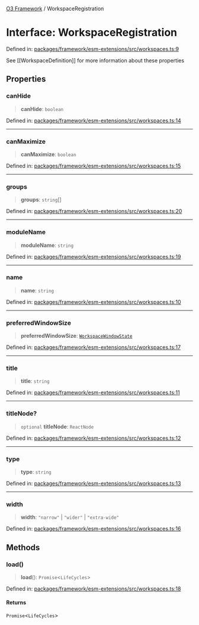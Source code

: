 [O3 Framework](../API.md) / WorkspaceRegistration

# Interface: WorkspaceRegistration

Defined in: [packages/framework/esm-extensions/src/workspaces.ts:9](https://github.com/openmrs/openmrs-esm-core/blob/main/packages/framework/esm-extensions/src/workspaces.ts#L9)

See [[WorkspaceDefinition]] for more information about these properties

## Properties

### canHide

> **canHide**: `boolean`

Defined in: [packages/framework/esm-extensions/src/workspaces.ts:14](https://github.com/openmrs/openmrs-esm-core/blob/main/packages/framework/esm-extensions/src/workspaces.ts#L14)

***

### canMaximize

> **canMaximize**: `boolean`

Defined in: [packages/framework/esm-extensions/src/workspaces.ts:15](https://github.com/openmrs/openmrs-esm-core/blob/main/packages/framework/esm-extensions/src/workspaces.ts#L15)

***

### groups

> **groups**: `string`[]

Defined in: [packages/framework/esm-extensions/src/workspaces.ts:20](https://github.com/openmrs/openmrs-esm-core/blob/main/packages/framework/esm-extensions/src/workspaces.ts#L20)

***

### moduleName

> **moduleName**: `string`

Defined in: [packages/framework/esm-extensions/src/workspaces.ts:19](https://github.com/openmrs/openmrs-esm-core/blob/main/packages/framework/esm-extensions/src/workspaces.ts#L19)

***

### name

> **name**: `string`

Defined in: [packages/framework/esm-extensions/src/workspaces.ts:10](https://github.com/openmrs/openmrs-esm-core/blob/main/packages/framework/esm-extensions/src/workspaces.ts#L10)

***

### preferredWindowSize

> **preferredWindowSize**: [`WorkspaceWindowState`](../type-aliases/WorkspaceWindowState.md)

Defined in: [packages/framework/esm-extensions/src/workspaces.ts:17](https://github.com/openmrs/openmrs-esm-core/blob/main/packages/framework/esm-extensions/src/workspaces.ts#L17)

***

### title

> **title**: `string`

Defined in: [packages/framework/esm-extensions/src/workspaces.ts:11](https://github.com/openmrs/openmrs-esm-core/blob/main/packages/framework/esm-extensions/src/workspaces.ts#L11)

***

### titleNode?

> `optional` **titleNode**: `ReactNode`

Defined in: [packages/framework/esm-extensions/src/workspaces.ts:12](https://github.com/openmrs/openmrs-esm-core/blob/main/packages/framework/esm-extensions/src/workspaces.ts#L12)

***

### type

> **type**: `string`

Defined in: [packages/framework/esm-extensions/src/workspaces.ts:13](https://github.com/openmrs/openmrs-esm-core/blob/main/packages/framework/esm-extensions/src/workspaces.ts#L13)

***

### width

> **width**: `"narrow"` \| `"wider"` \| `"extra-wide"`

Defined in: [packages/framework/esm-extensions/src/workspaces.ts:16](https://github.com/openmrs/openmrs-esm-core/blob/main/packages/framework/esm-extensions/src/workspaces.ts#L16)

## Methods

### load()

> **load**(): `Promise`\<`LifeCycles`\>

Defined in: [packages/framework/esm-extensions/src/workspaces.ts:18](https://github.com/openmrs/openmrs-esm-core/blob/main/packages/framework/esm-extensions/src/workspaces.ts#L18)

#### Returns

`Promise`\<`LifeCycles`\>
